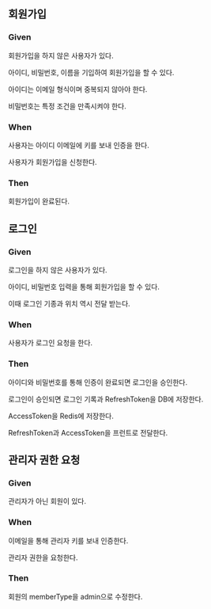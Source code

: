 ## 회원가입

### Given

회원가입을 하지 않은 사용자가 있다.

아이디, 비밀번호, 이름을 기입하여 회원가입을 할 수 있다.

아이디는 이메일 형식이며 중복되지 않아야 한다.

비밀번호는 특정 조건을 만족시켜야 한다.

### When

사용자는 아이디 이메일에 키를 보내 인증을 한다.

사용자가 회원가입을 신청한다.

### Then

회원가입이 완료된다.

## 로그인

### Given

로그인을 하지 않은 사용자가 있다.

아이디, 비밀번호 입력을 통해 회원가입을 할 수 있다.

이때 로그인 기종과 위치 역시 전달 받는다.

### When

사용자가 로그인 요청을 한다.

### Then

아이디와 비밀번호를 통해 인증이 완료되면 로그인을 승인한다.

로그인이 승인되면 로그인 기록과 RefreshToken을 DB에 저장한다.

AccessToken을 Redis에 저장한다.

RefreshToken과 AccessToken을 프런트로 전달한다.

## 관리자 권한 요청

### Given

관리자가 아닌 회원이 있다.

### When

이메일을 통해 관리자 키를 보내 인증한다.

관리자 권한을 요청한다.

### Then

회원의 memberType을 admin으로 수정한다.